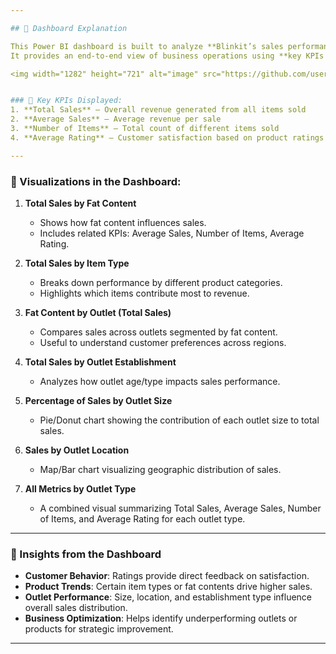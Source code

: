 ```yaml
---

## 📖 Dashboard Explanation

This Power BI dashboard is built to analyze **Blinkit’s sales performance, customer satisfaction, and inventory distribution**.  
It provides an end-to-end view of business operations using **key KPIs and visualizations**.  

<img width="1282" height="721" alt="image" src="https://github.com/user-attachments/assets/3d715825-c0d7-4086-b835-2ee4733799dc" />


### 🔹 Key KPIs Displayed:
1. **Total Sales** – Overall revenue generated from all items sold  
2. **Average Sales** – Average revenue per sale  
3. **Number of Items** – Total count of different items sold  
4. **Average Rating** – Customer satisfaction based on product ratings  

---
```


### 🔹 Visualizations in the Dashboard:
1. **Total Sales by Fat Content**  
   - Shows how fat content influences sales.  
   - Includes related KPIs: Average Sales, Number of Items, Average Rating.  

2. **Total Sales by Item Type**  
   - Breaks down performance by different product categories.  
   - Highlights which items contribute most to revenue.  

3. **Fat Content by Outlet (Total Sales)**  
   - Compares sales across outlets segmented by fat content.  
   - Useful to understand customer preferences across regions.  

4. **Total Sales by Outlet Establishment**  
   - Analyzes how outlet age/type impacts sales performance.  

5. **Percentage of Sales by Outlet Size**  
   - Pie/Donut chart showing the contribution of each outlet size to total sales.  

6. **Sales by Outlet Location**  
   - Map/Bar chart visualizing geographic distribution of sales.  

7. **All Metrics by Outlet Type**  
   - A combined visual summarizing Total Sales, Average Sales, Number of Items, and Average Rating for each outlet type.  

---

### 🌟 Insights from the Dashboard
- **Customer Behavior**: Ratings provide direct feedback on satisfaction.  
- **Product Trends**: Certain item types or fat contents drive higher sales.  
- **Outlet Performance**: Size, location, and establishment type influence overall sales distribution.  
- **Business Optimization**: Helps identify underperforming outlets or products for strategic improvement.  

---
